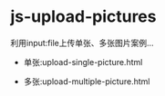# js-upload-pictures
利用input:file上传单张、多张图片案例...

* 单张:upload-single-picture.html

* 多张:upload-multiple-picture.html
